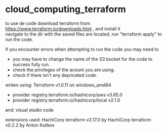 # cloud_computing_terraform
 
to use de code download terraform from https://www.terraform.io/downloads.html , and install it  
navigate to the dir with the saved files are located, run "terraform apply" to run the code.


if you encounter errors when attempting to run the code you may need to 
  - you may have to change the name of the S3 bucket for the code to success fully run.
  - check the privileges of the acount you are using.
  - check if there isn't any depricated code.


writen using:
Terraform v1.0.11
on windows_amd64
+ provider registry.terraform.io/hashicorp/aws v3.65.0
+ provider registry.terraform.io/hashicorp/local v2.1.0

and:
visual studio code

extensions used:
HachiCorp terraform v2.17.0 by HachiCorp
terraform v0.2.2 by Anton Kulikov
